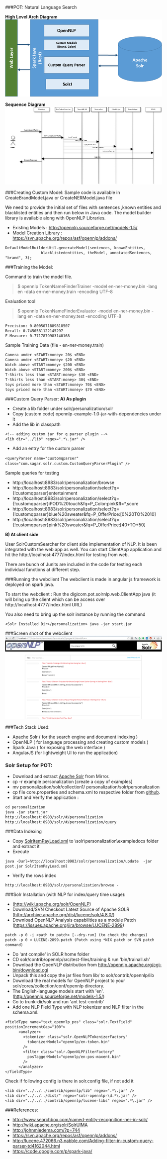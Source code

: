 ###POT: Natural Language Search

**High Level Arch Diagram**
![High Level Arch Diagram](https://raw.githubusercontent.com/DigiCom-POT/NLS/master/src/main/resources/webapp/img/nlspot.png)

**Sequence Diagram**
![Sequence Diagram](https://raw.githubusercontent.com/DigiCom-POT/NLS/master/src/main/resources/webapp/img/sequencediagram.png) 

###Creating Custom Model:
Sample code is available in CreateBrandModel.java or CreateNERModel.java file

We need to provide the initial set of files with sentences ,known entities and blacklisted entities and then run below in Java code. The model builder library is available along with OpenNLP Libraries.
* Existing Models : http://opennlp.sourceforge.net/models-1.5/
* Model Creation Library : https://svn.apache.org/repos/asf/opennlp/addons/
 
```
DefaultModelBuilderUtil.generateModel(sentences, knownEntities,
				blacklistedentities, theModel, annotatedSentences, "brand", 3);
```

###Training the Model:

Command to train the model file.
> $ opennlp TokenNameFinderTrainer -model en-ner-money.bin -lang en -data en-ner-money.train -encoding UTF-8

Evaluation tool 
> $ opennlp TokenNameFinderEvaluator -model en-ner-money.bin -lang en -data en-ner-money.test -encoding UTF-8

```
Precision: 0.8005071889818507
Recall: 0.7450581122145297
F-Measure: 0.7717879983140168
```

Sample Training Data (file - en-ner-money.train)
```
Camera under <START:money> 20$ <END>
Camera under <START:money> $20 <END>
Watch above <START:money> $200 <END>
Watch above <START:money> 200$ <END>
T-Shirts less than <START:money> $30 <END>
T-Shirts less than <START:money> 30$ <END>
toys priced more than <START:money> 70$ <END>
toys priced more than <START:money> $70 <END>
```

###Custom Query Parser:
**A) As plugin**
* Create a lib folder under solr/personalization/solr
* Copy (custom code) opennlp-example-1.0-jar-with-dependencies under it
* Add the lib in classpath 

```
<!-- adding custom jar for q parser plugin -->
<lib dir="../lib" regex=".*\.jar" />
```

* Add an entry for the custom parser

``
<queryParser name="customqparser" class="com.sagar.solr.custom.CustomQueryParserPlugin" />
``

Sample queries for testing

* http://localhost:8983/solr/personalization/browse
* http://localhost:8983/solr/personalization/select?q={!customqparser}entertainment
* http://localhost:8983/solr/personalization/select?q={!customqparser}iPOD%20touch&fq=P_Color:pink&fl=*,score
* http://localhost:8983/solr/personalization/select?q={!customqparser}blue%20sweater&fq=P_OfferPrice:[0%20TO%2010]
* http://localhost:8983/solr/personalization/select?q={!customqparser}pink%20sweater&fq=P_OfferPrice:[40+TO+50]

**B) At client side**

User SolrCustomSearcher for client side implementation of NLP.
It is been integrated with the web app as well. You can start ClientApp application
and hit the http://localhost:4777/index.html for testing from web.

There are bunch of Junits are included in the code for testing each individual functions at different step.

###Running the webclient
The webclient is made in angular js framework is deployed on spark java.

To start the webclient : Run the digicom.pot.solrnlp.web.ClientApp java (it will bring up the client which can be access over http://localhost:4777/index.html URL)

You also need to bring up the solr instance by running the command
```
<Solr Installed Dir>/personalization> java -jar start.jar
```
###Screen shot of the webclient
![Sample Screen shot of the app](https://raw.githubusercontent.com/DigiCom-POT/NLS/master/src/main/resources/webapp/img/webclient.PNG)



###Tech Stack Used:
* Apache Solr ( for the search engine and document indexing )
* OpenNLP ( for language processing and creating custom models )
* Spark Java ( for exposing the web interface )
* AngularJS (for lightweight UI to run the application)

### Solr Setup for POT:
* Download and extract [Apache Solr](http://www.apache.org/dyn/closer.cgi/lucene/solr/4.8.0) from Mirror.
* cp -r example personalization [create a copy of examples]
* mv personalization/solr/collection1/ personalization/solr/personalization
* cp file core.properties and schema.xml to respective folder from [github](https://github.com/DigiCom-POT/NLS/tree/master/src/main/resources/solr/personalization).
* Start and Verify the application :
```
cd personalization
java -jar start.jar
http://localhost:8983/solr/#/personalization
http://localhost:8983/solr/#/personalization/query 
```


###Data Indexing
* Copy [SolrItemPayLoad.xml](https://github.com/DigiCom-POT/NLS/tree/master/src/main/resources/dataset) to <installation>\solr\personalization\exampledocs folder and extract it
* Execute
``` 
java -Durl=http://localhost:8983/solr/personalization/update  -jar post.jar SolrItemPayLoad.xml
```
* Verify the rows index
```
http://localhost:8983/solr/personalization/browse - 
```  


###Solr Installation (with NLP for index/query time usage):
* (http://wiki.apache.org/solr/OpenNLP)
* Download/SVN Checkout Latest Source of Apache  SOLR (http://archive.apache.org/dist/lucene/solr/4.8.0/)
* Download OpenNLP Analysis capabilities as a module Patch (https://issues.apache.org/jira/browse/LUCENE-2899)
```
patch -p 0 -i <path to patch> [--dry-run] (to check the changes)
patch -p 0 < LUCENE-2899.patch (Patch using *NIX patch or SVN patch command)
```
* Do 'ant compile' in SOLR home folder
* CD solr/contrib/opennlp/src/test-files/training & run 'bin/trainall.sh'
* Download the OpenNLP distribution from http://opennlp.apache.org/cgi-bin/download.cgi
* Unpack this and copy the jar files from lib/ to solr/contrib/opennlp/lib
* Download the real models for OpenNLP project to your solr/cores/collection/conf/opennlp directory.
* The English-language models start with 'en'. (http://opennlp.sourceforge.net/models-1.5/)
* Go to trunk-dir/solr and run 'ant test-contrib'
* Add one NLP Field Type with NLP tokenizer and NLP filter in the schema.xml.
```
<fieldType name="text_opennlp_pos" class="solr.TextField" positionIncrementGap="100">
      <analyzer>
        <tokenizer class="solr.OpenNLPTokenizerFactory"
          tokenizerModel="opennlp/en-token.bin"
        />
        <filter class="solr.OpenNLPFilterFactory"
          posTaggerModel="opennlp/en-pos-maxent.bin"
        />
      </analyzer>
</fieldType>
```

Check if following config is there in solr.config file, if not add it
```
<lib dir="../../../contrib/opennlp/lib" regex=".*\.jar" />
<lib dir="../../../dist/" regex="solr-opennlp-\d.*\.jar" />
<lib dir="../../../contrib/opennlp/lucene-libs" regex=".*\.jar" />
```


###References:
* http://www.searchbox.com/named-entity-recognition-ner-in-solr/
* http://wiki.apache.org/solr/SolrUIMA
* http://johnmiedema.com/?p=744
* https://svn.apache.org/repos/asf/opennlp/addons/
* http://lucene.472066.n3.nabble.com/Adding-filter-in-custom-query-parser-td4162044.html
* https://code.google.com/p/spark-java/

